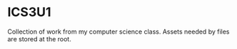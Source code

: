 # ICS3U1
Collection of work from my computer science class.
Assets needed by files are stored at the root.